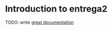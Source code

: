 # Introduction to entrega2

TODO: write [great documentation](http://jacobian.org/writing/what-to-write/)
